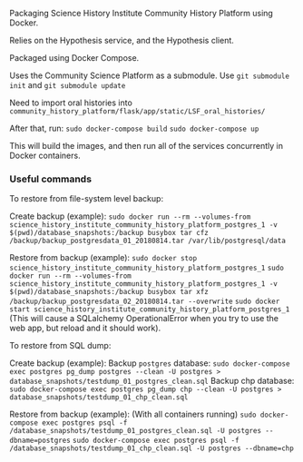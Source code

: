 Packaging Science History Institute Community History Platform using Docker.

Relies on the Hypothesis service, and the Hypothesis client.

Packaged using Docker Compose.

Uses the Community Science Platform as a submodule.
Use `git submodule init` and `git submodule update`

Need to import oral histories into `community_history_platform/flask/app/static/LSF_oral_histories/`

After that, run:
`sudo docker-compose build`
`sudo docker-compose up`

This will build the images, and then run all of the services concurrently in Docker containers.

### Useful commands

To restore from file-system level backup:

Create backup (example):
`sudo docker run --rm --volumes-from science_history_institute_community_history_platform_postgres_1 -v $(pwd)/database_snapshots:/backup busybox tar cfz /backup/backup_postgresdata_01_20180814.tar /var/lib/postgresql/data`

Restore from backup (example):
`sudo docker stop science_history_institute_community_history_platform_postgres_1`
`sudo docker run --rm --volumes-from science_history_institute_community_history_platform_postgres_1 -v $(pwd)/database_snapshots:/backup busybox tar xfz /backup/backup_postgresdata_02_20180814.tar --overwrite`
`sudo docker start science_history_institute_community_history_platform_postgres_1`
(This will cause a SQLalchemy OperationalError when you try to use the web app, but reload and it should work).


To restore from SQL dump:

Create backup (example):
Backup `postgres` database:
`sudo docker-compose exec postgres pg_dump postgres --clean -U postgres > database_snapshots/testdump_01_postgres_clean.sql`
Backup chp database:
`sudo docker-compose exec postgres pg_dump chp --clean -U postgres > database_snapshots/testdump_01_chp_clean.sql`

Restore from backup (example):
(With all containers running)
`sudo docker-compose exec postgres psql -f /database_snapshots/testdump_01_postgres_clean.sql -U postgres --dbname=postgres`
`sudo docker-compose exec postgres psql -f /database_snapshots/testdump_01_chp_clean.sql -U postgres --dbname=chp`
